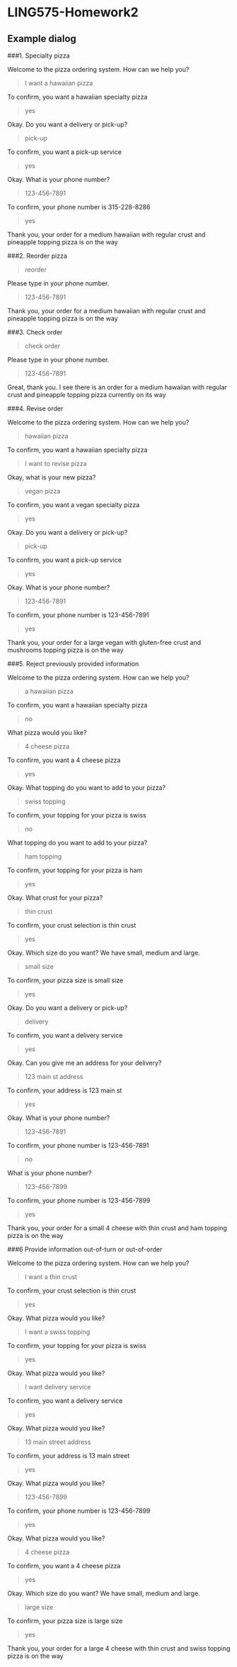 # LING575-Homework2

## Example dialog

###1. Specialty pizza

Welcome to the pizza ordering system. How can we help you?

> I want a hawaiian pizza

To confirm, you want a hawaiian specialty pizza

> yes

Okay. Do you want a delivery or pick-up?

> pick-up

To confirm, you want a pick-up service

> yes

Okay. What is your phone number?

> 123-456-7891

To confirm, your phone number is 315-228-8286

> yes

Thank you, your order for a medium hawaiian with regular crust and pineapple topping pizza is on the way

###2. Reorder pizza

> reorder

Please type in your phone number.

> 123-456-7891

Thank you, your order for a medium hawaiian with regular crust and pineapple topping pizza is on the way

###3. Check order

> check order

Please type in your phone number.

> 123-456-7891

Great, thank you. I see there is an order for a medium hawaiian with regular crust and pineapple topping pizza currently on its way

###4. Revise order

Welcome to the pizza ordering system. How can we help you?

> hawaiian pizza

To confirm, you want a hawaiian specialty pizza

> I want to revise pizza

Okay, what is your new pizza?

> vegan pizza

To confirm, you want a vegan specialty pizza

> yes

Okay. Do you want a delivery or pick-up?

> pick-up

To confirm, you want a pick-up service

> yes

Okay. What is your phone number?

> 123-456-7891

To confirm, your phone number is 123-456-7891

> yes

Thank you, your order for a large vegan with gluten-free crust and mushrooms topping pizza is on the way
 

###5. Reject previously provided information

Welcome to the pizza ordering system. How can we help you?

> a hawaiian pizza

To confirm, you want a hawaiian specialty pizza

> no

What pizza would you like?

> 4 cheese pizza

To confirm, you want a 4 cheese pizza

> yes

Okay. What topping do you want to add to your pizza?

> swiss topping

To confirm, your topping for your pizza is swiss

> no

What topping do you want to add to your pizza?

> ham topping

To confirm, your topping for your pizza is ham

> yes

Okay. What crust for your pizza?

> thin crust

To confirm, your crust selection is thin crust

> yes

Okay. Which size do you want? We have small, medium and large.

> small size

To confirm, your pizza size is small size

> yes

Okay. Do you want a delivery or pick-up?

> delivery

To confirm, you want a delivery service

> yes

Okay. Can you give me an address for your delivery?

> 123 main st address

To confirm, your address is 123 main st 

> yes

Okay. What is your phone number?

> 123-456-7891

To confirm, your phone number is 123-456-7891

> no

What is your phone number?

> 123-456-7899

To confirm, your phone number is 123-456-7899

> yes

Thank you, your order for a small 4 cheese with thin crust and ham topping pizza is on the way

###6 Provide information out-of-turn or out-of-order

Welcome to the pizza ordering system. How can we help you?

> I want a thin crust

To confirm, your crust selection is thin crust

> yes

Okay. What pizza would you like?

> I want a swiss topping

To confirm, your topping for your pizza is swiss

> yes

Okay. What pizza would you like?

> I want delivery service

To confirm, you want a delivery service

> yes

Okay. What pizza would you like?

> 13 main street address

To confirm, your address is 13 main street 

> yes

Okay. What pizza would you like?

> 123-456-7899

To confirm, your phone number is 123-456-7899

> yes

Okay. What pizza would you like?

> 4 cheese pizza

To confirm, you want a 4 cheese pizza

> yes

Okay. Which size do you want? We have small, medium and large.

> large size

To confirm, your pizza size is large size

> yes

Thank you, your order for a large 4 cheese with thin crust and swiss topping pizza is on the way
